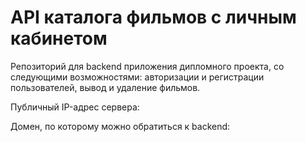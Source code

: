 # API каталога фильмов с личным кабинетом 

Репозиторий для backend приложения дипломного проекта, со следующими возможностями: авторизации и регистрации пользователей, вывод и удаление фильмов.
  
Публичный IP-адрес сервера: 

Домен, по которому можно обратиться к backend: 

